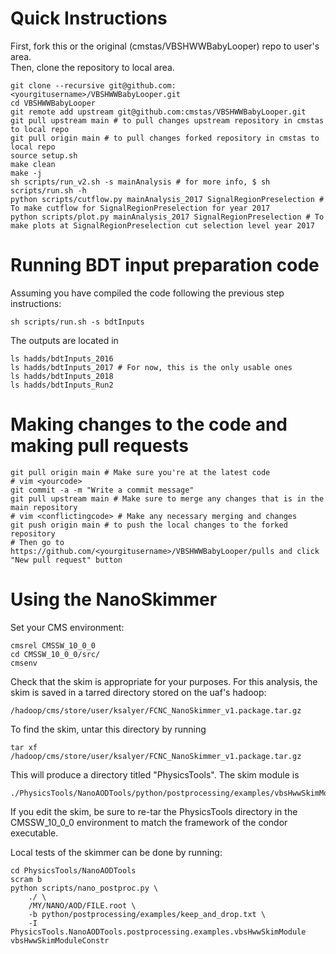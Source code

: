 # Quick Instructions

First, fork this or the original (cmstas/VBSHWWBabyLooper) repo to user's area.   
Then, clone the repository to local area.

    git clone --recursive git@github.com:<yourgitusername>/VBSHWWBabyLooper.git
    cd VBSHWWBabyLooper
    git remote add upstream git@github.com:cmstas/VBSHWWBabyLooper.git
    git pull upstream main # to pull changes upstream repository in cmstas to local repo
    git pull origin main # to pull changes forked repository in cmstas to local repo
    source setup.sh
    make clean
    make -j
    sh scripts/run_v2.sh -s mainAnalysis # for more info, $ sh scripts/run.sh -h
    python scripts/cutflow.py mainAnalysis_2017 SignalRegionPreselection # To make cutflow for SignalRegionPreselection for year 2017
    python scripts/plot.py mainAnalysis_2017 SignalRegionPreselection # To make plots at SignalRegionPreselection cut selection level year 2017

# Running BDT input preparation code

Assuming you have compiled the code following the previous step instructions:

    sh scripts/run.sh -s bdtInputs

The outputs are located in

    ls hadds/bdtInputs_2016
    ls hadds/bdtInputs_2017 # For now, this is the only usable ones
    ls hadds/bdtInputs_2018
    ls hadds/bdtInputs_Run2

# Making changes to the code and making pull requests

    git pull origin main # Make sure you're at the latest code
    # vim <yourcode>
    git commit -a -m "Write a commit message"
    git pull upstream main # Make sure to merge any changes that is in the main repository
    # vim <conflictingcode> # Make any necessary merging and changes
    git push origin main # to push the local changes to the forked repository
    # Then go to https://github.com/<yourgitusername>/VBSHWWBabyLooper/pulls and click "New pull request" button

# Using the NanoSkimmer
Set your CMS environment:
    
    cmsrel CMSSW_10_0_0
    cd CMSSW_10_0_0/src/
    cmsenv

Check that the skim is appropriate for your purposes.
For this analysis, the skim is saved in a tarred directory stored on the uaf's hadoop:

    /hadoop/cms/store/user/ksalyer/FCNC_NanoSkimmer_v1.package.tar.gz

To find the skim, untar this directory by running

    tar xf /hadoop/cms/store/user/ksalyer/FCNC_NanoSkimmer_v1.package.tar.gz

This will produce a directory titled "PhysicsTools". The skim module is

    ./PhysicsTools/NanoAODTools/python/postprocessing/examples/vbsHwwSkimModule.py

If you edit the skim, be sure to re-tar the PhysicsTools directory in the CMSSW_10_0_0 environment to match the framework of the condor executable.

Local tests of the skimmer can be done by running:

    cd PhysicsTools/NanoAODTools
    scram b
    python scripts/nano_postproc.py \
        ./ \
        /MY/NANO/AOD/FILE.root \
        -b python/postprocessing/examples/keep_and_drop.txt \
        -I PhysicsTools.NanoAODTools.postprocessing.examples.vbsHwwSkimModule vbsHwwSkimModuleConstr
    

